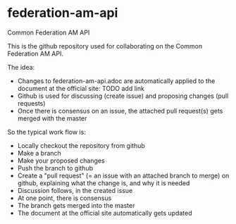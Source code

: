 federation-am-api
=================

Common Federation AM API

This is the github repository used for collaborating on the Common Federation AM API.

The idea:
- Changes to federation-am-api.adoc are automatically applied to the document at the official site: TODO add link
- Github is used for discussing (create issue) and proposing changes (pull requests)
- Once there is consensus on an issue, the attached pull request(s) gets merged with the master

So the typical work flow is:
- Locally checkout the repository from github
- Make a branch
- Make your proposed changes
- Push the branch to github
- Create a "pull request" (= an issue with an attached branch to merge) on github, explaining what the change is, and why it is needed
- Discussion follows, in the created issue
- At one point, there is consensus
- The branch gets merged into the master
- The document at the official site automatically gets updated

